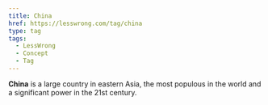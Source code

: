 ```yaml
---
title: China
href: https://lesswrong.com/tag/china
type: tag
tags:
  - LessWrong
  - Concept
  - Tag
---
```


**China** is a large country in eastern Asia, the most populous in the world and a significant power in the 21st century.